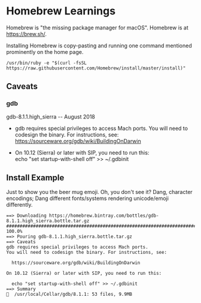 # Homebrew Learnings

Homebrew is "the missing package manager for macOS".
Homebrew is at https://brew.sh/.

Installing Homebrew is copy-pasting and running one command mentioned prominently
on the home page.

```
/usr/bin/ruby -e "$(curl -fsSL https://raw.githubusercontent.com/Homebrew/install/master/install)"
```
## Caveats

### gdb
gdb-8.1.1.high_sierra -- August 2018

* gdb requires special privileges to access Mach ports.
  You will need to codesign the binary. For instructions, see:
  https://sourceware.org/gdb/wiki/BuildingOnDarwin

* On 10.12 (Sierra) or later with SIP, you need to run this:<br>
  echo "set startup-with-shell off" >> ~/.gdbinit

## Install Example

Just to show you the beer mug emoji.  Oh, you don't see it?  Dang, character
encodings; Dang different fonts/systems rendering unicode/emoji differently.
```
==> Downloading https://homebrew.bintray.com/bottles/gdb-8.1.1.high_sierra.bottle.tar.gz
######################################################################## 100.0%
==> Pouring gdb-8.1.1.high_sierra.bottle.tar.gz
==> Caveats
gdb requires special privileges to access Mach ports.
You will need to codesign the binary. For instructions, see:
 
  https://sourceware.org/gdb/wiki/BuildingOnDarwin
 
On 10.12 (Sierra) or later with SIP, you need to run this:
 
  echo "set startup-with-shell off" >> ~/.gdbinit
==> Summary
🍺  /usr/local/Cellar/gdb/8.1.1: 53 files, 9.9MB
```
